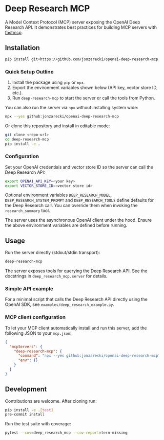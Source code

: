 # Deep Research MCP

A Model Context Protocol (MCP) server exposing the OpenAI Deep Research API. It demonstrates best practices for building MCP servers with [fastmcp](https://pypi.org/project/fastmcp/).

## Installation
```bash
pip install git+https://github.com/jonzarecki/openai-deep-research-mcp
```

### Quick Setup Outline
1. Install the package using ``pip`` or ``npx``.
2. Export the environment variables shown below (API key, vector store ID, etc.).
3. Run ``deep-research-mcp`` to start the server or call the tools from Python.

You can also run the server via `npx` without installing system wide:
```bash
npx --yes github:jonzarecki/openai-deep-research-mcp
```

Or clone this repository and install in editable mode:
```bash
git clone <repo-url>
cd deep-research-mcp
pip install -e .
```

### Configuration
Set your OpenAI credentials and vector store ID so the server can call the Deep Research API:
```bash
export OPENAI_API_KEY=<your key>
export VECTOR_STORE_ID=<vector store id>
```
Optional environment variables `DEEP_RESEARCH_MODEL`, `DEEP_RESEARCH_SYSTEM_PROMPT` and `DEEP_RESEARCH_TOOLS` define defaults for the Deep Research call. You can override them when invoking the `research_summary` tool.

The server uses the asynchronous OpenAI client under the hood. Ensure the above environment variables are defined before running.

## Usage
Run the server directly (stdout/stdin transport):
```bash
deep-research-mcp
```

The server exposes tools for querying the Deep Research API. See the docstrings in `deep_research_mcp.server` for details.

### Simple API example
For a minimal script that calls the Deep Research API directly using the OpenAI SDK, see ``examples/deep_research_example.py``.

### MCP client configuration
To let your MCP client automatically install and run this server, add the following JSON to your `mcp.json`:
```json
{
  "mcpServers": {
    "deep-research-mcp": {
      "command": "npx --yes github:jonzarecki/openai-deep-research-mcp",
      "env": {}
    }
  }
}
```

## Development
Contributions are welcome. After cloning run:
```bash
pip install -e .[test]
pre-commit install
```
Run the test suite with coverage:
```bash
pytest --cov=deep_research_mcp --cov-report=term-missing
```
